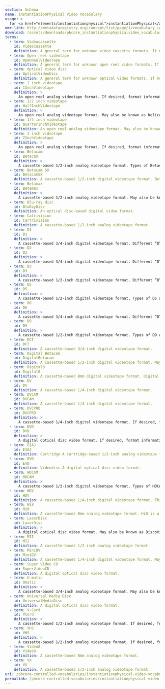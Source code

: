 ```yaml
---
section: Schema
name: instantiationPhysical Video Vocabulary
usage: >
  for <a href="elements/instantiationphysical">instantiationPhysical</a>
omr-link: http://metadataregistry.org/concept/list/page/1/vocabulary_id/464
download: /assets/downloads/pbcore_instantiationphysicalvideo_vocabulary.xlsx
terms:
  - term: Videocassette
    id: Videocassette
    definition: A general term for unknown video cassette formats. If more specific format information is known, please use the appropriate term from the list below.
  - term: Open reel videotape
    id: OpenReelVideoTape
    definition: A general term for unknown open reel video formats. If more specific format information is known, please use the appropriate term from the list below.
  - term: Optical video disc
    id: OpticalVideoDisc
    definition: A general term for unknown optical video formats. If more specific format information is known, please use the appropriate term from the list below.
  - term: 1 inch videotape
    id: 1InchVideotape
    definition: >
      An open reel analog videotape format. If desired, format information can be included after a colon, for example: “1 inch videotape: MVC-10.” Types of 1 inch videotape include MVC-10, PI-3V, EV-200, EL-3400, IVC-700, IVC-800, IVC-900, UV-340, EV-210, BVH-1000, HDV-1000, HDD-1000, SMPTE Type A, SMPTE Type B, and SMPTE Type C.
  - term: 1/2 inch videotape
    id: HalfInchVideotape
    definition: >
      An open reel analog videotape format. May also be known as helical scan tape. If desired, format information can be included after a colon, for example: “1/2 inch videotape: EIAJ Type 1.” Types of 1/2 inch video tape include: CV, EIAJ Type 1, Hawkeye, Recam, V200, and VCR.
  - term: 1/4 inch videotape
    id: QuarterInchVideotape
    definition: An open reel analog videotape format. May also be known as Akai.
  - term: 2 inch videotape
    id: 2InchVideotape
    definition: >
      An open reel analog videotape format. If desired, format information can be included after a colon, for example: “2 inch videotape: Quadruplex.” Types of 2 inch videotape include: Quadruplex, Octaplex, VR-1500, VR-1600, IVC-9000, Helical SV-201, and ACR 25.
  - term: Betacam
    id: Betacam
    definition: >
      A cassette-based 1/2-inch analog videotape format. Types of Betacam also include the higher-quality Betacam SP. This information can be included after a colon, as “Betacam: SP.”
  - term: Betacam SX
    id: BetacamSX
    definition: A cassette-based 1/2-inch digital videotape format. Betacam SX is a digital version of Betacam SP.
  - term: Betamax
    id: Betamax
    definition: >
      A cassette-based 1/2-inch analog videotape format. May also be know as Beta. If desired, format information can be included after a colon, for example: “Betamax: ED.” Types of Betamax also include Beta Hi-Fi, ED Betamax and Super Betamax.
  - term: Blu-ray disc
    id: BluRayDisc
    definition: An optical disc-based digital video format.
  - term: Catrivision
    id: Cartrivision
    definition: A cassette-based 1/2-inch analog videotape format.
  - term: D1
    id: D1
    definition: >
      A cassette-based 3/4-inch digital videotape format. Different “D” formats are not necessarily backwards compatible: for example, a D-2 tape cannot be played on a D-1 machine.
  - term: D2
    id: D2
    definition: >
      A cassette-based 3/4-inch digital videotape format. Different “D” formats are not necessarily backwards compatible: for example, a D-2 tape cannot be played on a D-1 machine.
  - term: D3
    id: D3
    definition: >
      A cassette-based 1/2-inch digital videotape format. Different “D” formats are not necessarily backwards compatible: for example, a D-2 tape cannot be played on a D-1 machine.
  - term: D5
    id: D5
    definition: >
      A cassette-based 1/2-inch digital videotape format. Types of D5 also include D5 HD. This information can be included after a colon, as “D5: HD.” Different “D” formats are not necessarily backwards compatible: for example, a D-2 tape cannot be played on a D-1 machine.
  - term: D6
    id: D6
    definition: >
      A cassette-based 3/4-inch digital videotape format. Different “D” formats are not necessarily backwards compatible: for example, a D-2 tape cannot be played on a D-1 machine.
  - term: D9
    id: D9
    definition: >
      A cassette-based 1/2-inch digital videotape format. Types of D9 also include D9 HD. This information can be included after a colon, as “D9: HD.” Different “D” formats are not necessarily backwards compatible: for example, a D-2 tape cannot be played on a D-1 machine.
  - term: DCT
    id: DCT
    definition: A cassette-based 3/4-inch digital videotape format.
  - term: Digital Betacam
    id: DigitalBetacam
    definition: A cassette-based 1/2-inch digital videotape format. May also be known as DigiBeta or D-Beta. Digital Betacam is a digital version of Betacam SP.
  - term: Digital8
    id: Digital8
    definition: A cassette-based 8mm digital videotape format. Digital Betacam is a digital version of Hi8.
  - term: DV
    id: DV
    definition: A cassette-based 1/4-inch digital videotape format.
  - term: DVCAM
    id: DVCAM
    definition: A cassette-based 1/4-inch digital videotape format.
  - term: DVCPRO
    id: DVCPRO
    definition: >
      A cassette-based 1/4-inch digital videotape format. If desired, format information can be included after a colon, for example: “DVCPro: 25.” Types of DVCPro include DVCPro 25, DVCPro 50, DVCPro Progressive, and DVCPro HD.
  - term: DVD
    id: DVD
    definition: >
      A digital optical disc video format. If desired, format information can be included after a colon, for example: “DVD: DVD-R.” Types of DVD also include DVD+R, DVD+R DL, DVD-R, DVD-RW, and DVD+RW.
  - term: EIAJ
    id: EIAJ
    definition: Cartridge A cartridge-based 1/2-inch analog videotape format.
  - term: EVD
    id: EVD
    definition: Videodisc A digital optical disc video format.
  - term: HDCAM
    id: HDCAM
    definition: >
      A cassette-based 1/2-inch digital videotape format. Types of HDCAM also include HDCAM SR. This information can be included after a colon, as “HDCAM: SR.”
  - term: HDV
    id: HDV
    definition: A cassette-based 1/4-inch digital videotape format. This is a high-definition version of MiniDV.
  - term: Hi8
    id: Hi8
    definition: A cassette-based 8mm analog videotape format. Hi8 is a high-band version of Video8.
  - term: LaserDisc
    id: LaserDisc
    definition: >
      A digital optical disc video format. May also be known as DiscoVision. If desired, format information can be included after a colon, for example: “LaserDisc: CAV.” Types of LaserDisc include CAV, CLV, and CAA.
  - term: MII
    id: MII
    definition: A cassette-based 1/2-inch analog videotape format.
  - term: MiniDV
    id: MiniDV
    definition: A cassette-based 1/4-inch digital videotape format. May also be known as DVC.
  - term: Super Video CD
    id: SuperVideoCD
    definition: A digital optical disc video format.
  - term: U-matic
    id: Umatic
    definition: >
      A cassette-based 3/4-inch analog videotape format. May also be known as 3/4-inch tape. If desired, format information can be included after a colon, for example: “U-matic: S.” Types of U-matic include the smaller U-matic S and the high-quality U-matic SP.
  - term: Universal Media Disc
    id: UniversalMediaDisc
    definition: A digital optical disc video format.
  - term: V-Cord
    id: VCord
    definition: >
      A cassette-based 1/2-inch analog videotape format. If desired, format informatio can be included after a colon, for example: “V-Cord: I.” Types of V-Cord include V-Cord I and V-Cord II.
  - term: VHS
    id: VHS
    definition: >
      A cassette-based 1/2-inch analog videotape format. If desired, format information can be included after a colon, for example: “VHS: S-VHS.” Types of VHS include S-VHS, W-VHS and VHS-C.
  - term: Video8
    id: Video8
    definition: A cassette-based 8mm analog videotape format.
  - term: VX
    id: VX
    definition: A cassette-based 1/2-inch analog videotape format.
uri: /pbcore-controlled-vocabularies/instantiationphysical-video-vocabulary/
permalink: /pbcore-controlled-vocabularies/instantiationphysical-video-vocabulary/
---
```

